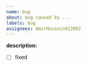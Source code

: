 ```yaml
---
name: bug
about: bug caused by ...
labels: bug
assignees: AmirHossein812002
---
```

**description:**
<!--description must be in here!-->
- [ ]  fixed
